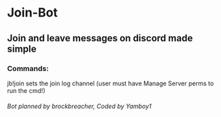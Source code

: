 # Join-Bot

## Join and leave messages on discord made simple

### Commands:
jb!join <channelid>
sets the join log channel (user must have Manage Server perms to run the cmd!) 

###### Bot planned by brockbreacher, Coded by Yamboy1
